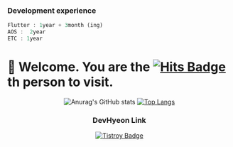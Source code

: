 ### Development experience
```dart
Flutter : 1year + 3month (ing)
AOS :  2year
ETC : 1year
```

# 🤗 Welcome. You are the [![Hits Badge](https://hits.seeyoufarm.com/api/count/incr/badge.svg?url=https%3A%2F%2Fgithub.com%2FDevHyeon0312%2Fhit-counter&count_bg=%2379C83D&title_bg=%23555555&icon=&icon_color=%23E7E7E7&title=hits&edge_flat=false)](https://hits.seeyoufarm.com) th person to visit.

<div align=center>

![Anurag's GitHub stats](https://github-readme-stats.vercel.app/api?username=devhyeon0312&show_icons=true&theme=radical) 
[![Top Langs](https://github-readme-stats.vercel.app/api/top-langs/?username=devhyeon0312&layout=compact&theme=radical&hide=javascript,HTML,css)](https://github.com/anuraghazra/github-readme-stats)
  
### DevHyeon Link

<!--[![Notion Badge](http://img.shields.io/badge/Notion-Portfolio-white?style=flat-square&logo=notion&link=https://www.notion.so/fc82c23d267b4cb79ac946137a4a9cca)](https://www.notion.so/fc82c23d267b4cb79ac946137a4a9cca)-->
[![Tistroy Badge](https://img.shields.io/badge/Blog-Study-white?style=flat-square&logo=blog&link=https://devhyeon0312.tistory.com/)](https://devhyeon0312.tistory.com/)

<div>


<!-- https://img.shields.io/badge/<LABEL>-<MESSAGE>-<COLOR> -->
